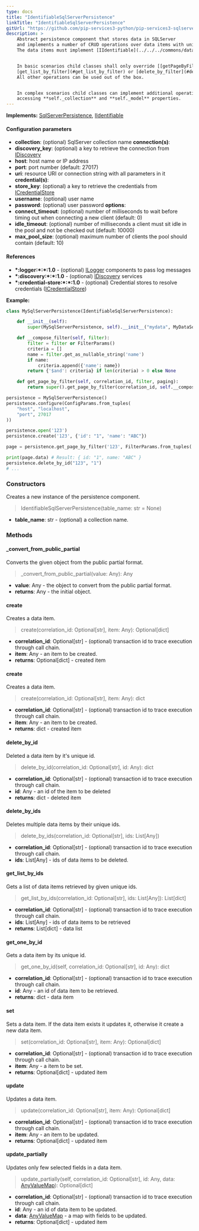 ```yaml
---
type: docs
title: "IdentifiableSqlServerPersistence"
linkTitle: "IdentifiableSqlServerPersistence"
gitUrl: "https://github.com/pip-services3-python/pip-services3-sqlserver-python"
description: >
    Abstract persistence component that stores data in SQLServer
    and implements a number of CRUD operations over data items with unique ids.
    The data items must implement [IIdentifiable](../../../commons/data/iidentifiable) interface. interface.


    In basic scenarios child classes shall only override [[getPageByFilter]],
    [get_list_by_filter](#get_list_by_filter) or [delete_by_filter](#delete_by_filter) operations with specific filter function.
    All other operations can be used out of the box. 


    In complex scenarios child classes can implement additional operations by 
    accessing **self._collection** and **self._model** properties.
---
```


**Implements:** [SqlServerPersistence](../sqlserver_persistence), [IIdentifiable](../../../commons/data/iidentifiable)


#### Configuration parameters

- **collection**: (optional) SqlServer collection name
**connection(s)**:
- **discovery_key**: (optional) a key to retrieve the connection from [IDiscovery](../../../components/connect/idiscovery)
- **host**: host name or IP address
- **port**: port number (default: 27017)
- **uri**: resource URI or connection string with all parameters in it
**credential(s)**:
- **store_key**: (optional) a key to retrieve the credentials from [ICredentialStore](../../../components/auth/icredential_store)
- **username**: (optional) user name
- **password**: (optional) user password
**options**:
- **connect_timeout**: (optional) number of milliseconds to wait before timing out when connecting a new client (default: 0)
- **idle_timeout**: (optional) number of milliseconds a client must sit idle in the pool and not be checked out (default: 10000)
- **max_pool_size**: (optional) maximum number of clients the pool should contain (default: 10)


#### References
- **\*:logger:\*:\*:1.0** - (optional) [ILogger](../../../components/log/ilogger) components to pass log messages
- **\*:discovery:\*:\*:1.0** - (optional) [IDiscovery](../../../components/connect/idiscovery) services
- **\*:credential-store:\*:\*:1.0** - (optional) Credential stores to resolve credentials ([ICredentialStore](../../../components/auth/icredential_store))

**Example:**
```python
class MySqlServerPersistence(IdentifiableSqlServerPersistence):

    def __init__(self):
        super(MySqlServerPersistence, self).__init__("mydata", MyDataSqlServerSchema())

    def __compose_filter(self, filter):
        filter = filter or FilterParams()
        criteria = []
        name = filter.get_as_nullable_string('name')
        if name:
            criteria.append({'name': name})
        return {'$and': criteria} if len(criteria) > 0 else None

    def get_page_by_filter(self, correlation_id, filter, paging):
        return super().get_page_by_filter(correlation_id, self.__compose_filter(filter), paging, None, None)

persistence = MySqlServerPersistence()
persistence.configure(ConfigParams.from_tuples(
    "host", "localhost",
    "port", 27017
))

persistence.open('123')
persistence.create('123', {'id': "1", 'name': "ABC"})

page = persistence.get_page_by_filter('123', FilterParams.from_tuples('name', 'ABC'), None)

print(page.data) # Result: { id: "1", name: "ABC" }
persistence.delete_by_id("123", "1")
# ...

```

### Constructors
Creates a new instance of the persistence component.

> IdentifiableSqlServerPersistence(table_name: str = None)

- **table_name**: str - (optional) a collection name.


### Methods

#### _convert_from_public_partial
Converts the given object from the public partial format.

> _convert_from_public_partial(value: Any): Any

- **value**: Any - the object to convert from the public partial format.
- **returns**: Any - the initial object.


#### create
Creates a data item.

> create(correlation_id: Optional[str], item: Any): Optional[dict]

- **correlation_id**: Optional[str] - (optional) transaction id to trace execution through call chain.
- **item**: Any - an item to be created.
- **returns**: Optional[dict] - created item


#### create
Creates a data item.

> create(correlation_id: Optional[str], item: Any): dict

- **correlation_id**: Optional[str] - (optional) transaction id to trace execution through call chain.
- **item**: Any - an item to be created.
- **returns**: dict - created item


#### delete_by_id
Deleted a data item by it's unique id.

> delete_by_id(correlation_id: Optional[str], id: Any): dict

- **correlation_id**: Optional[str] - (optional) transaction id to trace execution through call chain.
- **id**: Any - an id of the item to be deleted
- **returns**: dict - deleted item


#### delete_by_ids
Deletes multiple data items by their unique ids.

> delete_by_ids(correlation_id: Optional[str], ids: List[Any])

- **correlation_id**: Optional[str] - (optional) transaction id to trace execution through call chain.
- **ids**: List[Any] - ids of data items to be deleted.


#### get_list_by_ids
Gets a list of data items retrieved by given unique ids.

> get_list_by_ids(correlation_id: Optional[str], ids: List[Any]): List[dict]

- **correlation_id**: Optional[str] - (optional) transaction id to trace execution through call chain.
- **ids**: List[Any] - ids of data items to be retrieved
- **returns**: List[dict] - data list


#### get_one_by_id
Gets a data item by its unique id.

> get_one_by_id(self, correlation_id: Optional[str], id: Any): dict

- **correlation_id**: Optional[str] - (optional) transaction id to trace execution through call chain.
- **id**: Any - an id of data item to be retrieved.
- **returns**: dict - data item


#### set
Sets a data item. If the data item exists it updates it,
otherwise it create a new data item.

> set(correlation_id: Optional[str], item: Any): Optional[dict]

- **correlation_id**: Optional[str] - (optional) transaction id to trace execution through call chain.
- **item**: Any - a item to be set.
- **returns**: Optional[dict] - updated item


#### update
Updates a data item.

> update(correlation_id: Optional[str], item: Any): Optional[dict]

- **correlation_id**: Optional[str] - (optional) transaction id to trace execution through call chain.
- **item**: Any - an item to be updated.
- **returns**: Optional[dict] - updated item


#### update_partially
Updates only few selected fields in a data item.

> update_partially(self, correlation_id: Optional[str], id: Any, data: [AnyValueMap](../../../commons/data/any_value_map)): Optional[dict]

- **correlation_id**: Optional[str] - (optional) transaction id to trace execution through call chain.
- **id**: Any - an id of data item to be updated.
- **data**: [AnyValueMap](../../../commons/data/any_value_map) - a map with fields to be updated.
- **returns**: Optional[dict] - updated item
